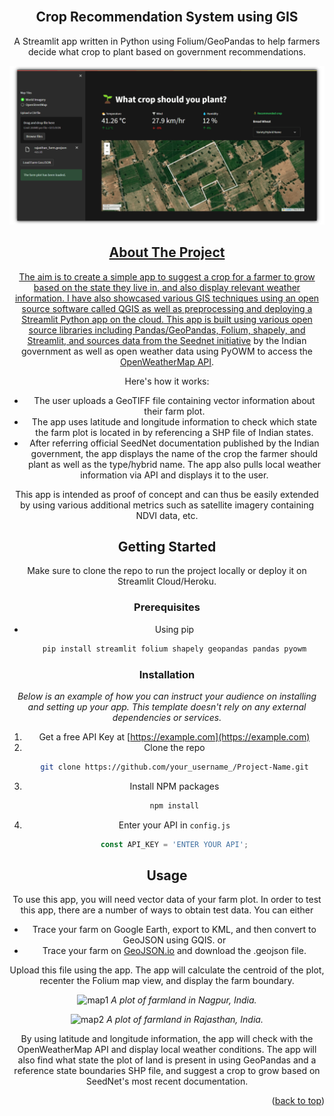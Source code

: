 <!-- PROJECT LOGO -->
<br />
<div align="center">

  <h2 align="center">Crop Recommendation System using GIS</h2>

  <p align="center">
    A Streamlit app written in Python using Folium/GeoPandas to help farmers decide what crop to plant based on government recommendations. 
  </p>
    <a href="https://github.com/dnezan/streamlit-geoapp-crop-suggestion">
    <img src="./data/home2.png" alt="Logo">


<!-- ABOUT THE PROJECT -->
## About The Project

The aim is to create a simple app to suggest a crop for a farmer to grow based on the state they live in, and also display relevant weather information. I have also showcased various GIS techniques using an open source software called QGIS as well as preprocessing and deploying a Streamlit Python app on the cloud. This app is built using various open source libraries including Pandas/GeoPandas, Folium, shapely, and Streamlit, and sources data from the [Seednet initiative](https://seednet.gov.in/) by the Indian government as well as open weather data using PyOWM to access the [OpenWeatherMap API](https://openweathermap.org/api).

Here's how it works:
* The user uploads a GeoTIFF file containing vector information about their farm plot.
* The app uses latitude and longitude information to check which state the farm plot is located in by referencing a SHP file of Indian states.
* After referring official SeedNet documentation published by the Indian government, the app displays the name of the crop the farmer should plant as well as the type/hybrid name. The app also pulls local weather information via API and displays it to the user.

This app is intended as proof of concept and can thus be easily extended by using various additional metrics such as satellite imagery containing NDVI data, etc.

<!-- GETTING STARTED -->
## Getting Started

Make sure to clone the repo to run the project locally or deploy it on Streamlit Cloud/Heroku.

### Prerequisites

* Using pip
  ```sh
  pip install streamlit folium shapely geopandas pandas pyowm
  ```

### Installation

_Below is an example of how you can instruct your audience on installing and setting up your app. This template doesn't rely on any external dependencies or services._

1. Get a free API Key at [https://example.com](https://example.com)
2. Clone the repo
   ```sh
   git clone https://github.com/your_username_/Project-Name.git
   ```
3. Install NPM packages
   ```sh
   npm install
   ```
4. Enter your API in `config.js`
   ```js
   const API_KEY = 'ENTER YOUR API';
   ```

<!-- USAGE EXAMPLES -->
## Usage

To use this app, you will need vector data of your farm plot. In order to test this app, there are a number of ways to obtain test data. You can either 
* Trace your farm on Google Earth, export to KML, and then convert to GeoJSON using GQIS.
or
* Trace your farm on [GeoJSON.io](https://geojson.io/) and download the .geojson file.

Upload this file using the app. The app will calculate the centroid of the plot, recenter the Folium map view, and display the farm boundary. 

![map1](https://raw.githubusercontent.com/dnezan/streamit-geoapp-crop-suggestion/master/data/screen1.png?)
_A plot of farmland in Nagpur, India._

![map2](https://raw.githubusercontent.com/dnezan/streamit-geoapp-crop-suggestion/master/data/screen2.png?)
_A plot of farmland in Rajasthan, India._ 

By using latitude and longitude information, the app will check with the OpenWeatherMap API and display local weather conditions. The app will also find what state the plot of land is present in using GeoPandas and a reference state boundaries SHP file, and suggest a crop to grow based on SeedNet's most recent documentation.

<p align="right">(<a href="#readme-top">back to top</a>)</p>

